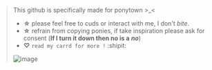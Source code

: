> This github is specifically made for ponytown >_<
>
> - **☆** please feel free to cuds or interact with me, I don't *bite*.
> - **☆** refrain from copying ponies, if take inspiration please ask for consent (**If I turn it down then no is a** ___no___)
> - **♡** `` read my carrd for more ! `` :shipit:
>
>    
> ![image](https://github.com/zcsaix/zcsaix/assets/163817362/5d459aaf-961e-46b0-bee5-5925e1c01546)
 <!--
**zcsaix/zcsaix** is a ✨ _special_ ✨ repository because its `README.md` (this file) appears on your GitHub profile.

Here are some ideas to get you started:

- 🔭 I’m currently working on ...
- 🌱 I’m currently learning ...
- 👯 I’m looking to collaborate on ...
- 🤔 I’m looking for help with ...
- 💬 Ask me about ...
- 📫 How to reach me: ...
- 😄 Pronouns: ...
- ⚡ Fun fact: ...
-->
